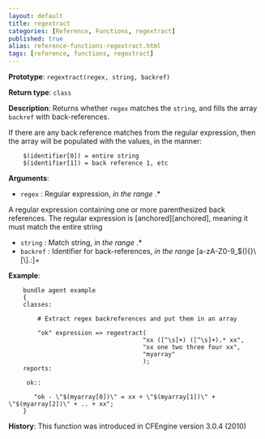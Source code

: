 ```yaml
---
layout: default
title: regextract
categories: [Reference, Functions, regextract]
published: true
alias: reference-functions-regextract.html
tags: [reference, functions, regextract]
---
```


**Prototype**: `regextract(regex, string, backref)`

**Return type**: `class`

**Description**: Returns whether `regex` matches the `string`, and fills the array `backref` with back-references.

If there are any back reference matches from the regular expression, then the array will be populated with the values, in the manner:

```cf3
    $(identifier[0]) = entire string
    $(identifier[1]) = back reference 1, etc
```

**Arguments**:

* `regex` : Regular expression, *in the range* .\*

A regular expression containing one or more parenthesized back
references. The regular expression is [anchored][anchored], meaning it must match
the entire string

* `string` : Match string, *in the range* .\*
* `backref` : Identifier for back-references, *in the range*
[a-zA-Z0-9\_\$(){}\\[\\].:]+

**Example**:

```cf3
    bundle agent example
    {
    classes:

        # Extract regex backreferences and put them in an array

        "ok" expression => regextract(
                                     "xx ([^\s]+) ([^\s]+).* xx",
                                     "xx one two three four xx",
                                     "myarray"
                                     );
    reports:

     ok::

       "ok - \"$(myarray[0])\" = xx + \"$(myarray[1])\" + \"$(myarray[2])\" + .. + xx";
    }
```

**History**: This function was introduced in CFEngine version 3.0.4
(2010)
